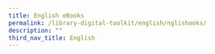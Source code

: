 ```yaml
---
title: English eBooks
permalink: /library-digital-toolkit/english/nglishooks/
description: ""
third_nav_title: English
---
```

